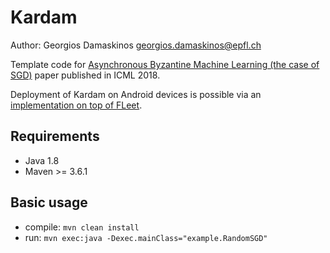 # Kardam

Author: Georgios Damaskinos <georgios.damaskinos@epfl.ch>

Template code for [Asynchronous Byzantine Machine Learning (the case of SGD)](http://proceedings.mlr.press/v80/damaskinos18a.html) paper published in ICML 2018.

Deployment of Kardam on Android devices is possible via an [implementation on top of FLeet](https://github.com/gdamaskinos/fleet/blob/master/Server/src/main/java/utils/Kardam.java).

## Requirements

* Java 1.8
* Maven >= 3.6.1

## Basic usage

* compile: ```mvn clean install```
* run: ```mvn exec:java -Dexec.mainClass="example.RandomSGD"```


